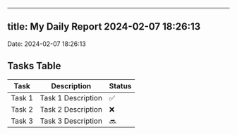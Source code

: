 
---
title: My Daily Report 2024-02-07 18:26:13
---

Date: 2024-02-07 18:26:13

## Tasks Table

| Task | Description | Status |
|------|-------------|--------|
| Task 1 | Task 1 Description | ✅ |
| Task 2 | Task 2 Description | ❌ |
| Task 3 | Task 3 Description | 🔜 |
